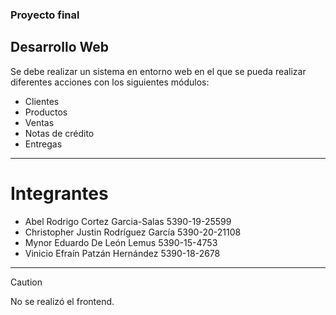 ### Proyecto final
## Desarrollo Web
Se debe realizar un sistema en entorno web en el que se pueda realizar diferentes acciones con los siguientes módulos:
- Clientes
- Productos
- Ventas
- Notas de crédito
- Entregas

---

# Integrantes
- Abel Rodrigo Cortez Garcia-Salas 5390-19-25599
- Christopher Justin Rodríguez García 5390-20-21108
- Mynor Eduardo De León Lemus 5390-15-4753
- Vinicio Efraín Patzán Hernández 5390-18-2678

---

> [!CAUTION]
> No se realizó el frontend.
